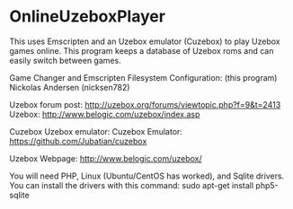 # OnlineUzeboxPlayer
This uses Emscripten and an Uzebox emulator (Cuzebox) to play Uzebox games online. This program keeps a database of Uzebox roms and can easily switch between games.

Game Changer and Emscripten Filesystem Configuration: (this program)
 Nickolas Andersen (nicksen782)

Uzebox forum post: http://uzebox.org/forums/viewtopic.php?f=9&t=2413
 Uzebox: http://www.belogic.com/uzebox/index.asp

Cuzebox Uzebox emulator:
 Cuzebox Emulator: https://github.com/Jubatian/cuzebox

Uzebox Webpage:
 http://www.belogic.com/uzebox/

You will need PHP, Linux (Ubuntu/CentOS has worked), and Sqlite drivers. You can install the drivers with this command:
sudo apt-get install php5-sqlite
